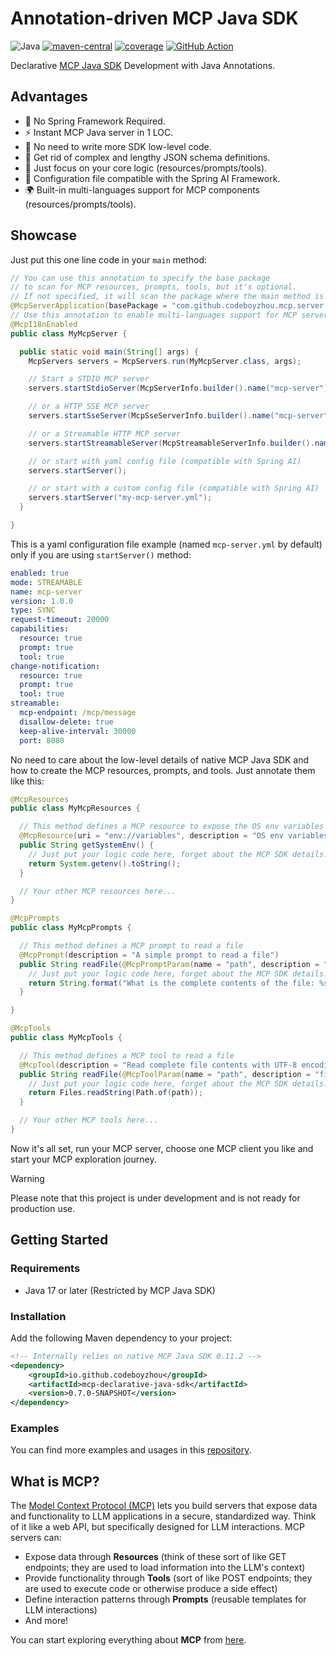 # Annotation-driven MCP Java SDK

![Java](https://img.shields.io/badge/Java-17+-blue)
[![maven-central](https://img.shields.io/maven-central/v/io.github.codeboyzhou/mcp-declarative-java-sdk?color=blue)](https://mvnrepository.com/artifact/io.github.codeboyzhou/mcp-declarative-java-sdk)
[![coverage](https://img.shields.io/codecov/c/github/codeboyzhou/mcp-declarative-java-sdk?logo=codecov&color=brightgreen)](https://app.codecov.io/github/codeboyzhou/mcp-declarative-java-sdk)
[![GitHub Action](https://github.com/codeboyzhou/mcp-declarative-java-sdk/actions/workflows/maven-build.yml/badge.svg)](https://github.com/codeboyzhou/mcp-declarative-java-sdk/actions/workflows/maven-build.yml)

Declarative [MCP Java SDK](https://github.com/modelcontextprotocol/java-sdk) Development with Java Annotations.

## Advantages

- 🚫 No Spring Framework Required.
- ⚡  Instant MCP Java server in 1 LOC.
- 🎉 No need to write more SDK low-level code.
- 👏 Get rid of complex and lengthy JSON schema definitions.
- 🎯 Just focus on your core logic (resources/prompts/tools).
- 🔌 Configuration file compatible with the Spring AI Framework.
- 🌍 Built-in multi-languages support for MCP components (resources/prompts/tools).

## Showcase

Just put this one line code in your `main` method:

```java
// You can use this annotation to specify the base package
// to scan for MCP resources, prompts, tools, but it's optional.
// If not specified, it will scan the package where the main method is located.
@McpServerApplication(basePackage = "com.github.codeboyzhou.mcp.server.examples")
// Use this annotation to enable multi-languages support for MCP server components.
@McpI18nEnabled
public class MyMcpServer {

  public static void main(String[] args) {
    McpServers servers = McpServers.run(MyMcpServer.class, args);

    // Start a STDIO MCP server
    servers.startStdioServer(McpServerInfo.builder().name("mcp-server").version("1.0.0").build());

    // or a HTTP SSE MCP server
    servers.startSseServer(McpSseServerInfo.builder().name("mcp-server").version("1.0.0").port(8080).build());

    // or a Streamable HTTP MCP server
    servers.startStreamableServer(McpStreamableServerInfo.builder().name("mcp-server").version("1.0.0").port(8080).build());

    // or start with yaml config file (compatible with Spring AI)
    servers.startServer();

    // or start with a custom config file (compatible with Spring AI)
    servers.startServer("my-mcp-server.yml");
  }

}
```

This is a yaml configuration file example (named `mcp-server.yml` by default) only if you are using `startServer()` method:

```yaml
enabled: true
mode: STREAMABLE
name: mcp-server
version: 1.0.0
type: SYNC
request-timeout: 20000
capabilities:
  resource: true
  prompt: true
  tool: true
change-notification:
  resource: true
  prompt: true
  tool: true
streamable:
  mcp-endpoint: /mcp/message
  disallow-delete: true
  keep-alive-interval: 30000
  port: 8080
```

No need to care about the low-level details of native MCP Java SDK and how to create the MCP resources, prompts, and tools. Just annotate them like this:

```java
@McpResources
public class MyMcpResources {

  // This method defines a MCP resource to expose the OS env variables
  @McpResource(uri = "env://variables", description = "OS env variables")
  public String getSystemEnv() {
    // Just put your logic code here, forget about the MCP SDK details.
    return System.getenv().toString();
  }

  // Your other MCP resources here...
}
```

```java
@McpPrompts
public class MyMcpPrompts {

  // This method defines a MCP prompt to read a file
  @McpPrompt(description = "A simple prompt to read a file")
  public String readFile(@McpPromptParam(name = "path", description = "filepath", required = true) String path) {
    // Just put your logic code here, forget about the MCP SDK details.
    return String.format("What is the complete contents of the file: %s", path);
  }

}
```

```java
@McpTools
public class MyMcpTools {

  // This method defines a MCP tool to read a file
  @McpTool(description = "Read complete file contents with UTF-8 encoding")
  public String readFile(@McpToolParam(name = "path", description = "filepath", required = true) String path) {
    // Just put your logic code here, forget about the MCP SDK details.
    return Files.readString(Path.of(path));
  }

  // Your other MCP tools here...
}
```

Now it's all set, run your MCP server, choose one MCP client you like and start your MCP exploration journey.

> [!WARNING]
> Please note that this project is under development and is not ready for production use.

## Getting Started

### Requirements

- Java 17 or later (Restricted by MCP Java SDK)

### Installation

Add the following Maven dependency to your project:

```xml
<!-- Internally relies on native MCP Java SDK 0.11.2 -->
<dependency>
    <groupId>io.github.codeboyzhou</groupId>
    <artifactId>mcp-declarative-java-sdk</artifactId>
    <version>0.7.0-SNAPSHOT</version>
</dependency>
```

### Examples

You can find more examples and usages in this [repository](https://github.com/codeboyzhou/mcp-java-sdk-examples).

## What is MCP?

The [Model Context Protocol (MCP)](https://modelcontextprotocol.io) lets you build servers that expose data and functionality to LLM applications in a secure, standardized way. Think of it like a web API, but specifically designed for LLM interactions. MCP servers can:

- Expose data through **Resources** (think of these sort of like GET endpoints; they are used to load information into the LLM's context)
- Provide functionality through **Tools** (sort of like POST endpoints; they are used to execute code or otherwise produce a side effect)
- Define interaction patterns through **Prompts** (reusable templates for LLM interactions)
- And more!

You can start exploring everything about **MCP** from [here](https://modelcontextprotocol.io).
